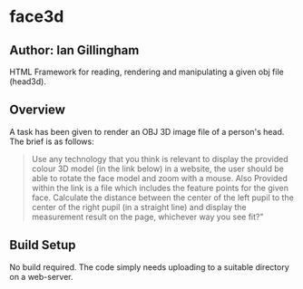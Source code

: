# face3d

## Author: Ian Gillingham 
HTML Framework for reading, rendering and manipulating a given obj file (head3d).


## Overview
A task has been given to render an OBJ 3D image file of a person's head.
The brief is as follows:
>Use any technology that you think is relevant to display the provided 
colour 3D model (in the link below) in a website, the user should be 
able to rotate the face model and zoom with a mouse. Also Provided 
within the link is a file which includes the feature points for the 
given face. Calculate the distance between the center of the left pupil 
to the center of the right pupil (in a straight line) and display the 
measurement result on the page, whichever way you see fit?"

## Build Setup

No build required. The code simply needs uploading to a suitable directory on a web-server.
 
